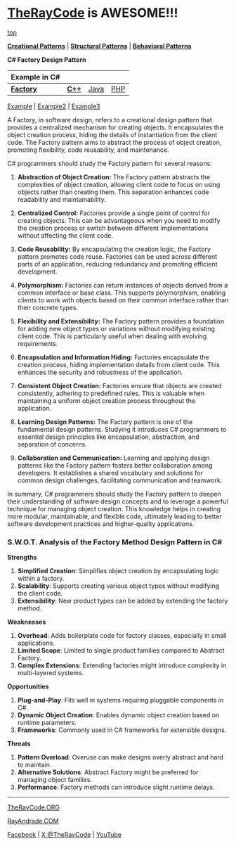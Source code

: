 # [TheRayCode](../../../README.md) is AWESOME!!!

[top](../README.md)

**[Creational Patterns](../README.md)** | **[Structural Patterns](../../Structural/README.md)** | **[Behavioral Patterns](../../Behavioral/README.md)**

**C# Factory Design Pattern**

|Example in C#|   |   |   |
|---|---|---|---|
|  [**Factory**](README.md) | [**C++**](../../../CPP/Creational/Factory/README.md) | [Java](../../../Java/Creational/Factory/README.md) | [PHP](../../../PHP/Creational/Factory/README.md) |

[Example](Example/README.md) | [Example2](Example2/README.md) | [Example3](Example3/README.md)

A Factory, in software design, refers to a creational design pattern that provides a centralized mechanism for creating objects. It encapsulates the object creation process, hiding the details of instantiation from the client code. The Factory pattern aims to abstract the process of object creation, promoting flexibility, code reusability, and maintenance.

C# programmers should study the Factory pattern for several reasons:

1. **Abstraction of Object Creation:** The Factory pattern abstracts the complexities of object creation, allowing client code to focus on using objects rather than creating them. This separation enhances code readability and maintainability.

2. **Centralized Control:** Factories provide a single point of control for creating objects. This can be advantageous when you need to modify the creation process or switch between different implementations without affecting the client code.

3. **Code Reusability:** By encapsulating the creation logic, the Factory pattern promotes code reuse. Factories can be used across different parts of an application, reducing redundancy and promoting efficient development.

4. **Polymorphism:** Factories can return instances of objects derived from a common interface or base class. This supports polymorphism, enabling clients to work with objects based on their common interface rather than their concrete types.

5. **Flexibility and Extensibility:** The Factory pattern provides a foundation for adding new object types or variations without modifying existing client code. This is particularly useful when dealing with evolving requirements.

6. **Encapsulation and Information Hiding:** Factories encapsulate the creation process, hiding implementation details from client code. This enhances the security and robustness of the application.

7. **Consistent Object Creation:** Factories ensure that objects are created consistently, adhering to predefined rules. This is valuable when maintaining a uniform object creation process throughout the application.

8. **Learning Design Patterns:** The Factory pattern is one of the fundamental design patterns. Studying it introduces C# programmers to essential design principles like encapsulation, abstraction, and separation of concerns.

9. **Collaboration and Communication:** Learning and applying design patterns like the Factory pattern fosters better collaboration among developers. It establishes a shared vocabulary and solutions for common design challenges, facilitating communication and teamwork.

In summary, C# programmers should study the Factory pattern to deepen their understanding of software design concepts and to leverage a powerful technique for managing object creation. This knowledge helps in creating more modular, maintainable, and flexible code, ultimately leading to better software development practices and higher-quality applications.

### **S.W.O.T. Analysis of the Factory Method Design Pattern in C#**

**Strengths**  
1. **Simplified Creation**: Simplifies object creation by encapsulating logic within a factory.  
2. **Scalability**: Supports creating various object types without modifying the client code.  
3. **Extensibility**: New product types can be added by extending the factory method.

**Weaknesses**  
1. **Overhead**: Adds boilerplate code for factory classes, especially in small applications.  
2. **Limited Scope**: Limited to single product families compared to Abstract Factory.  
3. **Complex Extensions**: Extending factories might introduce complexity in multi-layered systems.

**Opportunities**  
1. **Plug-and-Play**: Fits well in systems requiring pluggable components in C#.  
2. **Dynamic Object Creation**: Enables dynamic object creation based on runtime parameters.  
3. **Frameworks**: Commonly used in C# frameworks for extensible designs.

**Threats**  
1. **Pattern Overload**: Overuse can make designs overly abstract and hard to maintain.  
2. **Alternative Solutions**: Abstract Factory might be preferred for managing object families.  
3. **Performance**: Factory methods can introduce slight runtime delays.

---


[TheRayCode.ORG](https://www.TheRayCode.org)

[RayAndrade.COM](https://www.RayAndrade.com)

[Facebook](https://www.facebook.com/TheRayCode/) | [X @TheRayCode](https://www.x.com/TheRayCode/) | [YouTube](https://www.youtube.com/TheRayCode/)

